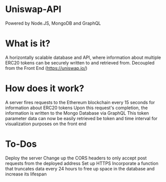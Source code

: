 # Uniswap-API
Powered by Node.JS, MongoDB and GraphQL

# What is it?
A horizontally scalable database and API, where information about multiple ERC20 tokens can be securely written to and retrieved from. Decoupled from the Front End (https://uniswap.io/)

# How does it work?
A server fires requests to the Ethereum blockchain every 15 seconds for information about ERC20 tokens 
Upon this request's completion, the information is written to the Mongo Database via GraphQL 
This token parameter data can now be easily retrieved be token and time interval for visualization purposes on the front end

# To-Dos 
Deploy the server
Change up the CORS headers to only accept post requests from the deployed address 
Set up HTTPS
Incorporate a function that truncates data every 24 hours to free up space in the database and increase its lifespan
